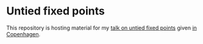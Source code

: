 # Untied fixed points
This repository is hosting material for my [talk on untied fixed points](https://yoff.github.io/untied) given [in Copenhagen](https://www.meetup.com/MoedegruppeFunktionelleKoebenhavnere/events/239660342/).
